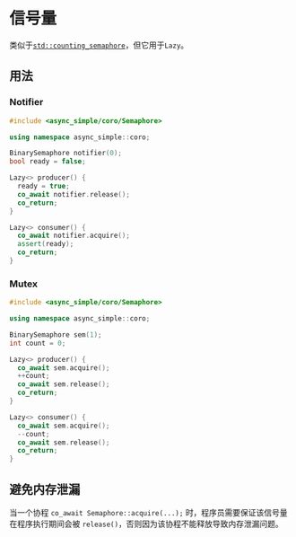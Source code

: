 # 信号量 
类似于[`std::counting_semaphore`](https://zh.cppreference.com/w/cpp/thread/counting_semaphore)，但它用于`Lazy`。

## 用法

### Notifier
```cpp
#include <async_simple/coro/Semaphore>

using namespace async_simple::coro;

BinarySemaphore notifier(0);
bool ready = false;

Lazy<> producer() {
  ready = true;
  co_await notifier.release();
  co_return;
}

Lazy<> consumer() {
  co_await notifier.acquire();
  assert(ready);
  co_return;
}
```

### Mutex
```cpp
#include <async_simple/coro/Semaphore>

using namespace async_simple::coro;

BinarySemaphore sem(1);
int count = 0;

Lazy<> producer() {
  co_await sem.acquire();
  ++count;
  co_await sem.release();
  co_return;
}

Lazy<> consumer() {
  co_await sem.acquire();
  --count;
  co_await sem.release();
  co_return;
}
```

## 避免内存泄漏

当一个协程 `co_await Semaphore::acquire(...);` 时，程序员需要保证该信号量在程序执行期间会被 `release()`，否则因为该协程不能释放导致内存泄漏问题。

